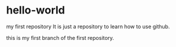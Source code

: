 # hello-world
my first repository
It is just a repository to learn how to use github.

this is my first branch of the first repository.

